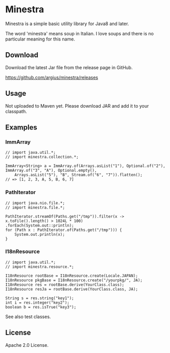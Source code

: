 Minestra
========
Minestra is a simple basic utility library for Java8 and later.


The word 'minestra' means soup in Italian. I love soups and there is no particular meaning for this name.


Download
--------

Download the latest Jar file from the release page in GitHub.

https://github.com/argius/minestra/releases



Usage
-----

Not uploaded to Maven yet.
Please download JAR and add it to your classpath.



Examples
--------

### ImmArray

```
// import java.util.*;
// import minestra.collection.*;

ImmArray<String> a = ImmArray.of(Arrays.asList("1"), Optional.of("2"), ImmArray.of("3", "A"), Optional.empty(),
    Arrays.asList("5"), "B", Stream.of("6", "7")).flatten();
// => [1, 2, 3, A, 5, B, 6, 7]
```


### PathIterator

```
// import java.nio.file.*;
// import minestra.file.*;

PathIterator.streamOf(Paths.get("/tmp")).filter(x -> x.toFile().length() > 1024L * 100)
.forEach(System.out::println);
for (Path x : PathIterator.of(Paths.get("/tmp"))) {
    System.out.println(x);
}
```


### I18nResource

```
// import java.util.*;
// import minestra.resource.*;

I18nResource rootBase = I18nResource.create(Locale.JAPAN);
I18nResource pkgBase = I18nResource.create("/yourpkg/", JA);
I18nResource res = rootBase.derive(YourClass.class);
I18nResource resJa = rootBase.derive(YourClass.class, JA);

String s = res.string("key1");
int i = res.integer("key2");
boolean b = res.isTrue("key3");
```


See also test classes.



License
-------

Apache 2.0 License.
